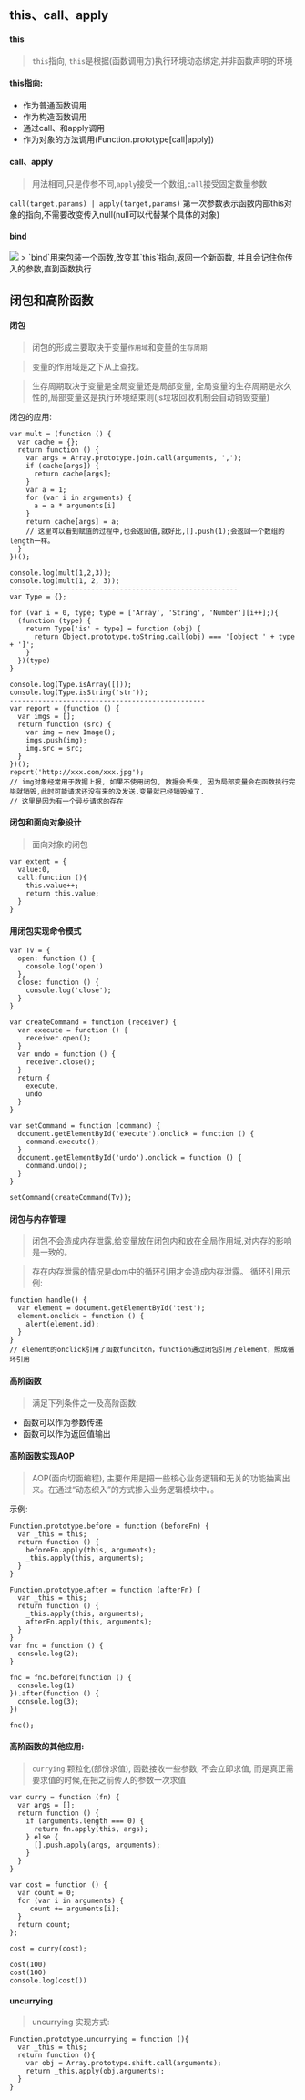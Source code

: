 ## this、call、apply
#### this
> `this`指向, `this`是根据(函数调用方)执行环境动态绑定,并非函数声明的环境
#### this指向:
- 作为普通函数调用
- 作为构造函数调用
- 通过call、和apply调用
- 作为对象的方法调用(Function.prototype[call|apply])  

#### call、apply
> 用法相同,只是传参不同,`apply`接受一个数组,`call`接受固定数量参数  

`call(target,params) | apply(target,params)` 第一次参数表示函数内部this对象的指向,不需要改变传入null(null可以代替某个具体的对象)

#### bind
<img src="./images/1561792013989.jpg" />
> `bind`用来包装一个函数,改变其`this`指向,返回一个新函数, 并且会记住你传入的参数,直到函数执行

## 闭包和高阶函数
#### 闭包
> 闭包的形成主要取决于变量`作用域`和变量的`生存周期`  

> 变量的作用域是之下从上查找。  

> 生存周期取决于变量是全局变量还是局部变量, 全局变量的生存周期是永久性的,局部变量这是执行环境结束则(js垃圾回收机制会自动销毁变量)  

闭包的应用:
```
var mult = (function () {
  var cache = {};
  return function () {
    var args = Array.prototype.join.call(arguments, ',');
    if (cache[args]) {
      return cache[args];
    }
    var a = 1;
    for (var i in arguments) {
      a = a * arguments[i]
    }
    return cache[args] = a;
    // 这里可以看到赋值的过程中,也会返回值,就好比,[].push(1);会返回一个数组的length一样。
  }
})();

console.log(mult(1,2,3));
console.log(mult(1, 2, 3));
--------------------------------------------------------
var Type = {};

for (var i = 0, type; type = ['Array', 'String', 'Number'][i++];){
  (function (type) {
    return Type['is' + type] = function (obj) {
      return Object.prototype.toString.call(obj) === '[object ' + type + ']';
    }
  })(type)
}

console.log(Type.isArray([]));
console.log(Type.isString('str'));
------------------------------------------------
var report = (function () {
  var imgs = [];
  return function (src) {
    var img = new Image();
    imgs.push(img);
    img.src = src;
  }
})();
report('http://xxx.com/xxx.jpg');
// img对象经常用于数据上报, 如果不使用闭包, 数据会丢失, 因为局部变量会在函数执行完毕就销毁,此时可能请求还没有来的及发送.变量就已经销毁掉了.
// 这里是因为有一个异步请求的存在
```
#### 闭包和面向对象设计
>面向对象的闭包
```
var extent = {
  value:0,
  call:function (){
    this.value++;
    return this.value;
  }
}
```
#### 用闭包实现命令模式
```
var Tv = {
  open: function () {
    console.log('open')
  },
  close: function () {
    console.log('close');
  }
}

var createCommand = function (receiver) {
  var execute = function () {
    receiver.open();
  }
  var undo = function () {
    receiver.close();
  }
  return {
    execute,
    undo
  }
}

var setCommand = function (command) {
  document.getElementById('execute').onclick = function () {
    command.execute();
  }
  document.getElementById('undo').onclick = function () {
    command.undo();
  }
}

setCommand(createCommand(Tv));

```
#### 闭包与内存管理
> 闭包不会造成内存泄露,给变量放在闭包内和放在全局作用域,对内存的影响是一致的。  

> 存在内存泄露的情况是dom中的循环引用才会造成内存泄露。
循环引用示例:
```
function handle() {
  var element = document.getElementById('test');
  element.onclick = function () {
    alert(element.id);
  }
}
// element的onclick引用了函数funciton，function通过闭包引用了element，照成循环引用
```
#### 高阶函数
> 满足下列条件之一及高阶函数:
- 函数可以作为参数传递
- 函数可以作为返回值输出   

#### 高阶函数实现AOP
> AOP(面向切面编程), 主要作用是把一些核心业务逻辑和无关的功能抽离出来。在通过“动态织入”的方式掺入业务逻辑模块中。。  

示例:
```
Function.prototype.before = function (beforeFn) {
  var _this = this;
  return function () {
    beforeFn.apply(this, arguments);
    _this.apply(this, arguments);
  }
}
 
Function.prototype.after = function (afterFn) {
  var _this = this;
  return function () {
    _this.apply(this, arguments);
    afterFn.apply(this, arguments);
  }
}
var fnc = function () {
  console.log(2);
}

fnc = fnc.before(function () {
  console.log(1)
}).after(function () {
  console.log(3);
})

fnc();
```
#### 高阶函数的其他应用:
> `currying` 颗粒化(部份求值), 函数接收一些参数, 不会立即求值, 而是真正需要求值的时候,在把之前传入的参数一次求值
```
var curry = function (fn) {
  var args = [];
  return function () {
    if (arguments.length === 0) {
      return fn.apply(this, args);
    } else {
      [].push.apply(args, arguments);
    }
  }
}

var cost = function () {
  var count = 0;
  for (var i in arguments) {
     count += arguments[i];
  }
  return count;
};

cost = curry(cost);

cost(100)
cost(100)
console.log(cost())
```
#### uncurrying
> uncurrying 实现方式:
```
Function.prototype.uncurrying = function (){
  var _this = this;
  return function (){
    var obj = Array.prototype.shift.call(arguments);
    return _this.apply(obj,arguments);
  }
}
```
